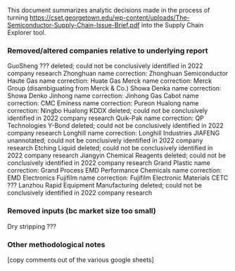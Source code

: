 This document summarizes analytic decisions made in the process of turning https://cset.georgetown.edu/wp-content/uploads/The-Semiconductor-Supply-Chain-Issue-Brief.pdf into the Supply Chain Explorer tool.

### Removed/altered companies relative to underlying report

GuoSheng		??? deleted; could not be conclusively identified in 2022 company research
Zhonghuan		name correction: Zhonghuan Semiconductor
Haute Gas		name correction: Huate Gas
Merck			name correction: Merck Group (disambiguating from Merck & Co.)
Showa Denka		name correction: Showa Denko
Jinhong			name correction: Jinhong Gas
Cabot			name correction: CMC
Eminess			name correction: Pureon
Hualong			name correction: Ningbo Hualong
KDDX			deleted; could not be conclusively identified in 2022 company research
Quik-Pak		name correction: QP Technologies
Y-Bond			deleted; could not be conclusively identified in 2022 company research
Longhill		name correction: Longhill Industries
JIAFENG			unannotated; could not be conclusively identified in 2022 company research
Etching Liquid	deleted; could not be conclusively identified in 2022 company research
Jiangyin Chemical Reagents	deleted; could not be conclusively identified in 2022 company research
Grand Plastic	name correction: Grand Process
EMD Performance Chemicals	name correction: EMD Electronics
Fujifilm		name correction: Fujifilm Electronic Materials
CETC			???
Lanzhou Rapid Equipment Manufacturing	deleted; could not be conclusively identified in 2022 company research


### Removed inputs (bc market size too small)

Dry stripping
???


### Other methodological notes

[copy comments out of the various google sheets]
